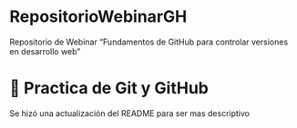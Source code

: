 # RepositorioWebinarGH
Repositorio de Webinar “Fundamentos de GitHub para controlar versiones en desarrollo web”

# 🧠 Practica de Git y GitHub

Se hizó una actualización del README para ser mas descriptivo